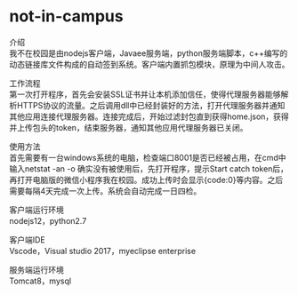 # not-in-campus

介绍  
我不在校园是由nodejs客户端，Javaee服务端，python服务端脚本，c++编写的动态链接库文件构成的自动签到系统。客户端内置抓包模块，原理为中间人攻击。

工作流程  
第一次打开程序，首先会安装SSL证书并让本机添加信任，使得代理服务器能够解析HTTPS协议的流量。之后调用dll中已经封装好的方法，打开代理服务器并通知其他应用连接代理服务器。连接完成后，开始过滤封包直到获得home.json，获得并上传包头的token，结束服务器，通知其他应用代理服务器已关闭。

使用方法  
首先需要有一台windows系统的电脑，检查端口8001是否已经被占用，在cmd中输入netstat -an -o
确实没有被使用后，先打开程序，提示Start catch token后，再打开电脑版的微信小程序我在校园。成功上传时会显示{code:0}等内容。之后需要每隔4天完成一次上传。系统会自动完成一日四检。

客户端运行环境  
nodejs12，python2.7

客户端IDE  
Vscode，Visual studio 2017，myeclipse enterprise

服务端运行环境  
Tomcat8，mysql

